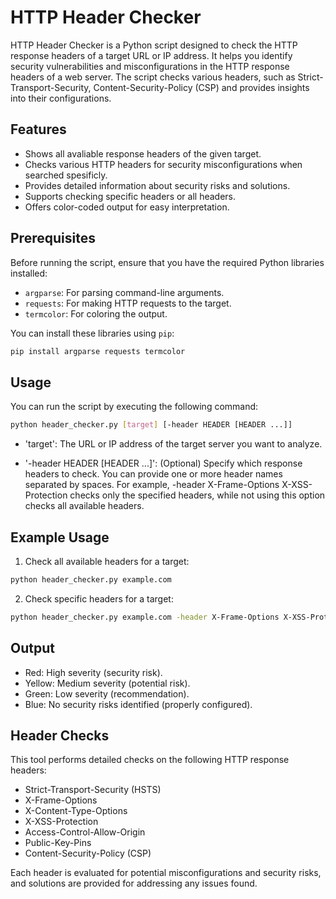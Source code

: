 # HTTP Header Checker

HTTP Header Checker is a Python script designed to check the HTTP response headers of a target URL or IP address. It helps you identify security vulnerabilities and misconfigurations in the HTTP response headers of a web server. The script checks various headers, such as Strict-Transport-Security, Content-Security-Policy (CSP) and provides insights into their configurations.

## Features

- Shows all avaliable response headers of the given target.
- Checks various HTTP headers for security misconfigurations when searched spesificly.
- Provides detailed information about security risks and solutions.
- Supports checking specific headers or all headers.
- Offers color-coded output for easy interpretation.

## Prerequisites

Before running the script, ensure that you have the required Python libraries installed:

- `argparse`: For parsing command-line arguments.
- `requests`: For making HTTP requests to the target.
- `termcolor`: For coloring the output.

You can install these libraries using `pip`:

```bash
pip install argparse requests termcolor
```

## Usage

You can run the script by executing the following command:

```bash
python header_checker.py [target] [-header HEADER [HEADER ...]]
```

- 'target': The URL or IP address of the target server you want to analyze.

- '-header HEADER [HEADER ...]': (Optional) Specify which response headers to check. You can provide one or more header names separated by spaces. For example,
-header X-Frame-Options X-XSS-Protection checks only the specified headers, while not using this option checks all available headers.

## Example Usage

1. Check all available headers for a target:

```bash
python header_checker.py example.com
```

2. Check specific headers for a target:   

```bash
python header_checker.py example.com -header X-Frame-Options X-XSS-Protection
```
## Output

- Red: High severity (security risk).
- Yellow: Medium severity (potential risk).
- Green: Low severity (recommendation).
- Blue: No security risks identified (properly configured).

## Header Checks
This tool performs detailed checks on the following HTTP response headers:

 - Strict-Transport-Security (HSTS)
 - X-Frame-Options
 - X-Content-Type-Options
 - X-XSS-Protection
 - Access-Control-Allow-Origin
 - Public-Key-Pins
 - Content-Security-Policy (CSP)

Each header is evaluated for potential misconfigurations and security risks, and solutions are provided for addressing any issues found.
